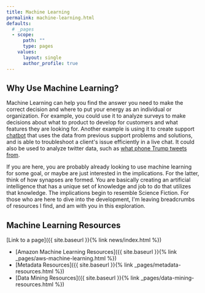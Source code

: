 ```yaml
---
title: Machine Learning
permalink: machine-learning.html
defaults:
  # _pages
  - scope:
      path: ""
      type: pages
    values:
      layout: single
      author_profile: true
---
```

## Why Use Machine Learning?
Machine Learning can help you find the answer you need to make the correct decision and where to put your energy as an individual or organization. For example, you could use it to analyze surveys to make decisions about what to product to develop for customers and what features they are looking for. Another example is using it to create support [chatbot](https://www.google.com/#q=chatbot) that uses the data from previous support problems and solutions, and is able to troubleshoot a client's issue efficiently in a live chat. It could also be used to analyze twitter data, such as [what phone Trump tweets from](http://varianceexplained.org/r/trump-tweets/).

If you are here, you are probably already looking to use machine learning for some goal, or maybe are just interested in the implications. For the latter, think of how synapses are formed. You are basically creating an artificial intelligence that has a unique set of knowledge and job to do that utilizes that knowledge. The implications begin to resemble Science Fiction. For those who are here to dive into the development, I'm leaving breadcrumbs of resources I find, and am with you in this exploration.

## Machine Learning Resources
[Link to a page]({{ site.baseurl }}{% link news/index.html %})
* [Amazon Machine Learning Resources]({{ site.baseurl }}{% link _pages/aws-machine-learning.html %})
* [Metadata Resources]({{ site.baseurl }}{% link _pages/metadata-resources.html %})
* [Data Mining Resources]({{ site.baseurl }}{% link _pages/data-mining-resources.html %})
